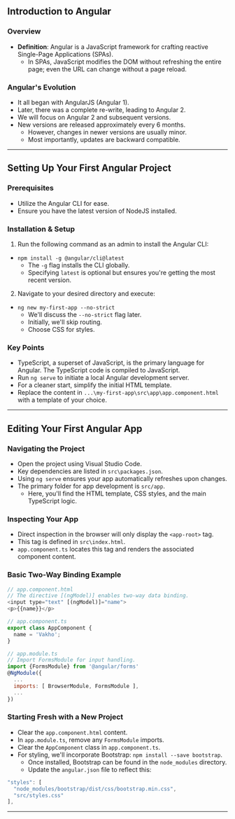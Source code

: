 ## Introduction to Angular

### Overview
- **Definition**: Angular is a JavaScript framework for crafting reactive Single-Page Applications (SPAs).
  - In SPAs, JavaScript modifies the DOM without refreshing the entire page; even the URL can change without a page reload.

### Angular's Evolution
- It all began with AngularJS (Angular 1).
- Later, there was a complete re-write, leading to Angular 2.
- We will focus on Angular 2 and subsequent versions.
- New versions are released approximately every 6 months. 
  - However, changes in newer versions are usually minor.
  - Most importantly, updates are backward compatible.

---

## Setting Up Your First Angular Project

### Prerequisites
- Utilize the Angular CLI for ease.
- Ensure you have the latest version of NodeJS installed.

### Installation & Setup
1. Run the following command as an admin to install the Angular CLI:
  - `npm install -g @angular/cli@latest`
    - The `-g` flag installs the CLI globally.
    - Specifying `latest` is optional but ensures you're getting the most recent version.
2. Navigate to your desired directory and execute:
  - `ng new my-first-app --no-strict`
    - We'll discuss the `--no-strict` flag later.
    - Initially, we'll skip routing.
    - Choose CSS for styles.

### Key Points
- TypeScript, a superset of JavaScript, is the primary language for Angular. The TypeScript code is compiled to JavaScript.
- Run `ng serve` to initiate a local Angular development server.
- For a cleaner start, simplify the initial HTML template.
- Replace the content in `...\my-first-app\src\app\app.component.html` with a template of your choice.

---

## Editing Your First Angular App

### Navigating the Project
- Open the project using Visual Studio Code.
- Key dependencies are listed in `src\packages.json`.
- Using `ng serve` ensures your app automatically refreshes upon changes.
- The primary folder for app development is `src/app`.
  - Here, you'll find the HTML template, CSS styles, and the main TypeScript logic.

### Inspecting Your App
- Direct inspection in the browser will only display the `<app-root>` tag.
- This tag is defined in `src\index.html`.
- `app.component.ts` locates this tag and renders the associated component content.

### Basic Two-Way Binding Example

```javascript
// app.component.html
// The directive [(ngModel)] enables two-way data binding.
<input type="text" [(ngModel)]="name">
<p>{{name}}</p>

// app.component.ts
export class AppComponent {
  name = 'Vakho';
}

// app.module.ts
// Import FormsModule for input handling.
import {FormsModule} from '@angular/forms'
@NgModule({
  ...
  imports: [ BrowserModule, FormsModule ],
  ...
})
```

### Starting Fresh with a New Project
- Clear the `app.component.html` content.
- In `app.module.ts`, remove any `FormsModule` imports.
- Clear the `AppComponent` class in `app.component.ts`.
- For styling, we'll incorporate Bootstrap: `npm install --save bootstrap`.
  - Once installed, Bootstrap can be found in the `node_modules` directory.
  - Update the `angular.json` file to reflect this:

```javascript
"styles": [
  "node_modules/bootstrap/dist/css/bootstrap.min.css",
  "src/styles.css"
],
```

---

